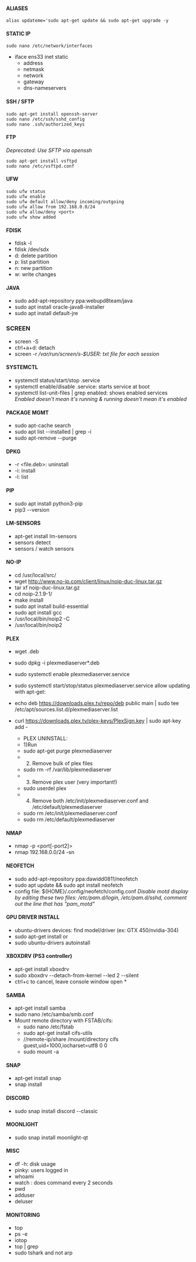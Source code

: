 #### ALIASES
```alias updateme='sudo apt-get update && sudo apt-get upgrade -y```
#### STATIC IP
```sudo nano /etc/network/interfaces```
* iface ens33 inet static
    * address
    * netmask 
    * network
    * gateway 
    * dns-nameservers 

#### SSH / SFTP
```sudo apt-get install openssh-server```  
```sudo nano /etc/ssh/sshd_config```  
```sudo nano .ssh/authorized_keys```  

#### FTP
*Deprecated: Use SFTP via openssh*  

```sudo apt-get install vsftpd```  
```sudo nano /etc/vsftpd.conf```  

#### UFW
```sudo ufw status```  
```sudo ufw enable```  
```sudo ufw default allow/deny incoming/outgoing```  
```sudo ufw allow from 192.168.0.0/24```  
```sudo ufw allow/deny <port>```  
```sudo ufw show added```  

#### FDISK
* fdisk -l
* fdisk /dev/sdx
* d: delete partition
* p: list partition
* n: new partition
* w: write changes

#### JAVA
* sudo add-apt-repository ppa:webupd8team/java
* sudo apt install oracle-java8-installer
* sudo apt install default-jre

### SCREEN
* screen -S <id>
* ctrl+a+d: detach
* screen -r <id>
*/var/run/screen/s-$USER: txt file for each session*

#### SYSTEMCTL
* systemctl status/start/stop <service>.service
* systemctl enable/disable <service>.service: starts service at boot
* systemctl list-unit-files | grep enabled: shows enabled services  
*Enabled doesn't mean it's running & running doesn't mean it's enabled*

#### PACKAGE MGMT
* sudo apt-cache search <program>
* sudo apt list --installed | grep -i <program>
* sudo apt-remove --purge <program>

#### DPKG
* -r <file.deb>: uninstall
* -i: install
* -l: list 

#### PIP
* sudo apt install python3-pip
* pip3 --version

#### LM-SENSORS
* apt-get install lm-sensors
* sensors detect
* sensors / watch sensors

#### NO-IP
* cd /usr/local/src/
* wget http://www.no-ip.com/client/linux/noip-duc-linux.tar.gz
* tar xf noip-duc-linux.tar.gz
* cd noip-2.1.9-1/
* make install
* sudo apt install build-essential
* sudo apt install gcc
* /usr/local/bin/noip2 -C
* /usr/local/bin/noip2

#### PLEX
* wget <latestfile>.deb
* sudo dpkg -i plexmediaserver*.deb
* sudo systemctl enable plexmediaserver.service
* sudo systemctl start/stop/status plexmediaserver.service
allow updating with apt-get:
* echo deb https://downloads.plex.tv/repo/deb public main | sudo tee /etc/apt/sources.list.d/plexmediaserver.list
* curl https://downloads.plex.tv/plex-keys/PlexSign.key | sudo apt-key add -

    * PLEX UNINSTALL:
    * 1)Run 
    * sudo apt-get purge plexmediaserver
    * 2) Remove bulk of plex files
    * sudo rm -rf /var/lib/plexmediaserver
    * 3) Remove plex user (very important!)
    * sudo userdel plex
    * 4) Remove both /etc/init/plexmediaserver.conf and /etc/default/plexmediaserver
    * sudo rm /etc/init/plexmediaserver.conf
    * sudo rm /etc/default/plexmediaserver

#### NMAP
* nmap <targetip> -p <port[-port2]>
* nmap 192.168.0.0/24 -sn

#### NEOFETCH
* sudo add-apt-repository ppa:dawidd0811/neofetch
* sudo apt update && sudo apt install neofetch
* config file: ${HOME}/.config/neofetch/config.conf
*Disable motd display by editing these two files: /etc/pam.d/login, /etc/pam.d/sshd, comment out the line that has "pam_motd"* 

#### GPU DRIVER INSTALL
* ubuntu-drivers devices: find model/driver (ex: GTX 450/nvidia-304)
* sudo apt-get install <model>
or
* sudo ubuntu-drivers autoinstall

#### XBOXDRV (PS3 controller)
* apt-get install xboxdrv
* sudo xboxdrv --detach-from-kernel --led 2 --silent
* ctrl+c to cancel, leave console window open * 

#### SAMBA
* apt-get install samba
* sudo nano /etc/samba/smb.conf
* Mount remote directory with FSTAB/cifs:
    * sudo nano /etc/fstab
    * sudo apt-get install cifs-utils
    * //remote-ip/share /mount/directory cifs guest,uid=1000,iocharset=utf8 0 0
    * sudo mount -a

#### SNAP
* apt-get install snap
* snap install <pkg>

#### DISCORD
* sudo snap install discord --classic

#### MOONLIGHT
* sudo snap install moonlight-qt

#### MISC
* df -h: disk usage
* pinky: users logged in
* whoami
* watch <cmd>: does command every 2 seconds
* pwd
* adduser
* deluser

#### MONITORING
* top
* ps -e
* iotop
* top | grep <program>
* sudo tshark <port> and not arp
